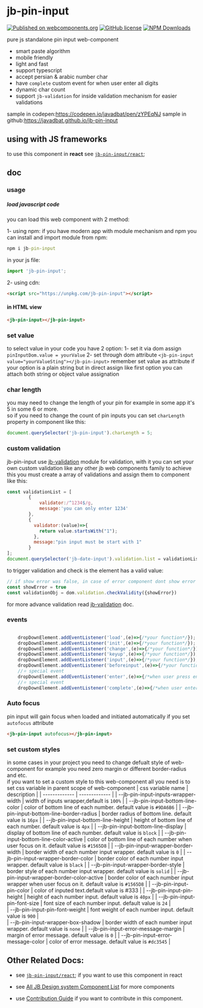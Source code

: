 # jb-pin-input

[![Published on webcomponents.org](https://img.shields.io/badge/webcomponents.org-published-blue.svg)](https://www.webcomponents.org/element/jb-pin-input)
[![GitHub license](https://img.shields.io/badge/license-MIT-brightgreen.svg)](https://raw.githubusercontent.com/javadbat/jb-pin-input/main/LICENSE)
[![NPM Downloads](https://img.shields.io/npm/dw/jb-pin-input)](https://www.npmjs.com/package/jb-pin-input)

pure js standalone pin input web-component

- smart paste algorithm
- mobile friendly
- light and fast
- support typescript
- accept persian & arabic number char
- have `complete` custom event for when user enter all digits
- dynamic char count
- support `jb-validation` for inside validation mechanism for easier validations

sample in codepen:<https://codepen.io/javadbat/pen/zYPEqNJ>
sample in github:<https://javadbat.github.io/jb-pin-input>

## using with JS frameworks

to use this component in **react** see [`jb-pin-input/react`](https://github.com/javadbat/jb-pin-input/tree/main/react);

## doc

### usage

##### load javascript code

you can load this web component with 2 method:

1- using npm:
if you have modern app with module mechanism and npm you can install and import module from npm:

```cmd
npm i jb-pin-input
```
in your js file:

```javascript
import 'jb-pin-input';
```
2- using cdn:
```html
<script src="https://unpkg.com/jb-pin-input"></script>
```
#### in HTML view

```html
<jb-pin-input></jb-pin-input>
```
### set value

to select value in your code you have 2 option:
1- set it via dom assign `pinInputDom.value = yourValue`
2- set through dom attribute `<jb-pin-input value="yourValueSting"></jb-pin-input>`
remember set value as attribute if your option is a plain string but in direct assign like first option you can attach both string or object value assignation

### char length

you may need to change the length of your pin for example in some app it's 5 in some 6 or more.    
so if you need to change the count of pin inputs you can set `charLength` property in component like this:

```js
document.querySelector('jb-pin-input').charLength = 5;
```
### custom validation

jb-pin-input use [jb-validation](https://github.com/javadbat/jb-validation) module for validation, with it you can set your own custom validation like any other jb web components family to achieve this you must create a array of validations and assign them to component like this:

```js
const validationList = [
        {
            validator:/^1234$/g,
            message:'you can only enter 1234'
        },
        {
          validator:(value)=>{
            return value.startsWith("1");
          },
          message:"pin input must be start with 1"
        }
];
document.querySelector('jb-date-input').validation.list = validationList
```
to trigger validation and check is the element has a valid value:

```js
// if show error was false, in case of error component dont show error itself and function will return if data valid or not
const showError = true
const validationObj = dom.validation.checkValidity({showError})
```

for more advance validation read [jb-validation](https://github.com/javadbat/jb-validation) doc.

### events

```js

    dropDownElement.addEventListener('load',(e)=>{/*your function*/});
    dropDownElement.addEventListener('init',(e)=>{/*your function*/});
    dropDownElement.addEventListener('change',(e)=>{/*your function*/});
    dropDownElement.addEventListener('keyup',(e)=>{/*your function*/});
    dropDownElement.addEventListener('input',(e)=>{/*your function*/});
    dropDownElement.addEventListener('beforeinput',(e)=>{/*your function*/});
    //⭐ special event
    dropDownElement.addEventListener('enter',(e)=>{/*when user press enter button*/});
    //⭐ special event
    dropDownElement.addEventListener('complete',(e)=>{/*when user enter the last char and after all validation passes*/});

```
### Auto focus

pin input will gain focus when loaded and initiated automatically if you set `autofocus` attribute
```html
<jb-pin-input autofocus></jb-pin-input>
```

### set custom styles

in some cases in your project you need to change defualt style of web-component for example you need zero margin or different border-radius and etc.  
if you want to set a custom style to this web-component all you need is to set css variable in parent scope of web-component
| css variable name                          | description                                                                                   |
| -------------                              | -------------                                                                                 |
| --jb-pin-input-inputs-wrapper-width        | width of inputs wrapper,default is `100%`                                                     |
| --jb-pin-input-bottom-line-color           | color of bottom line of each number.  default value is `#9DA6B6`                              |
| --jb-pin-input-bottom-line-border-radius   | border radius of bottom line.  default value is `16px`                                        |
| --jb-pin-input-bottom-line-height          | height of bottom line of each number. default value is `4px`                                  |
| --jb-pin-input-bottom-line-display         | display of bottom line of each number. default value is `block`                               |
| --jb-pin-input-bottom-line-color-active    | color of bottom line of each number when user focus on it. default value is `#1565D8`         |
| --jb-pin-input-wrapper-border-width        | border width of each number input wrapper. default value is `0`                               |
| --jb-pin-input-wrapper-border-color        | border color of each number input wrapper. default value is `black`                           |
| --jb-pin-input-wrapper-border-style        | border style of  each number input wrapper. default value is `solid`                          |
| --jb-pin-input-wrapper-border-color-active | border color of each number input wrapper  when user focus on it. default value is `#1565D8`  |
| --jb-pin-input-pin-color                   | color of inputed text.default value is #333                                                   |
| --jb-pin-input-pin-height                  | height of  each number input. default value is `40px`                                         |
| --jb-pin-input-pin-font-size               | font size of  each number input. default value is `24`                                        |   
| --jb-pin-input-pin-font-weight             | font weight of  each number input. default value is `900`                                     |   
| --jb-pin-input-wrapper-box-shadow          | border width of each number input wrapper. default value is `none`                            |
| --jb-pin-input-error-message-margin        | margin of error message. default value is `0`                                                 |
| --jb-pin-input-error-message-color         | color of error message. default value is `#dc3545`                                            |


## Other Related Docs:

- see [`jb-pin-input/react`](https://github.com/javadbat/jb-pin-input/tree/main/react); if you want to use this component in react

- see [All JB Design system Component List](https://github.com/javadbat/design-system/blob/main/docs/component-list.md) for more components

- use [Contribution Guide](https://github.com/javadbat/design-system/blob/main/docs/contribution-guide.md) if you want to contribute in this component.